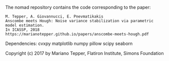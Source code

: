 The nomad repository contains the code corresponding to the paper:

    M. Tepper, A. Giovannucci, E. Pnevmatikakis
    Anscombe meets Hough: Noise variance stabilization via parametric model estimation.
    In ICASSP, 2018
    https://marianotepper.github.io/papers/anscombe-meets-hough.pdf

Dependencies: cvxpy matplotlib numpy pillow scipy seaborn

Copyright (c) 2017 by Mariano Tepper, Flatiron Institute, Simons Foundation
